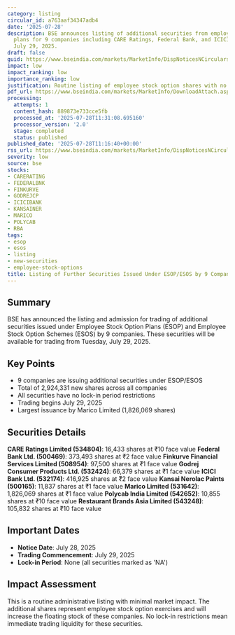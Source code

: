 ```yaml
---
category: listing
circular_id: a763aaf34347adb4
date: '2025-07-28'
description: BSE announces listing of additional securities from employee stock option
  plans for 9 companies including CARE Ratings, Federal Bank, and ICICI Bank, effective
  July 29, 2025.
draft: false
guid: https://www.bseindia.com/markets/MarketInfo/DispNoticesNCirculars.aspx?Noticeid={E0A870A9-975B-44AB-AE9B-2297BC755168}&noticeno=20250728-25&dt=07/28/2025&icount=25&totcount=26&flag=0
impact: low
impact_ranking: low
importance_ranking: low
justification: Routine listing of employee stock option shares with no lock-in restrictions
pdf_url: https://www.bseindia.com/markets/MarketInfo/DownloadAttach.aspx?id=20250728-25&attachedId=
processing:
  attempts: 1
  content_hash: 889873e733cce5fb
  processed_at: '2025-07-28T11:31:08.695160'
  processor_version: '2.0'
  stage: completed
  status: published
published_date: '2025-07-28T11:16:40+00:00'
rss_url: https://www.bseindia.com/markets/MarketInfo/DispNoticesNCirculars.aspx?Noticeid={E0A870A9-975B-44AB-AE9B-2297BC755168}&noticeno=20250728-25&dt=07/28/2025&icount=25&totcount=26&flag=0
severity: low
source: bse
stocks:
- CARERATING
- FEDERALBNK
- FINKURVE
- GODREJCP
- ICICIBANK
- KANSAINER
- MARICO
- POLYCAB
- RBA
tags:
- esop
- esos
- listing
- new-securities
- employee-stock-options
title: Listing of Further Securities Issued Under ESOP/ESOS by 9 Companies
---
```


## Summary

BSE has announced the listing and admission for trading of additional securities issued under Employee Stock Option Plans (ESOP) and Employee Stock Option Schemes (ESOS) by 9 companies. These securities will be available for trading from Tuesday, July 29, 2025.

## Key Points

- 9 companies are issuing additional securities under ESOP/ESOS
- Total of 2,924,331 new shares across all companies
- All securities have no lock-in period restrictions
- Trading begins July 29, 2025
- Largest issuance by Marico Limited (1,826,069 shares)

## Securities Details

**CARE Ratings Limited (534804)**: 16,433 shares at ₹10 face value
**Federal Bank Ltd. (500469)**: 373,493 shares at ₹2 face value
**Finkurve Financial Services Limited (508954)**: 97,500 shares at ₹1 face value
**Godrej Consumer Products Ltd. (532424)**: 66,379 shares at ₹1 face value
**ICICI Bank Ltd. (532174)**: 416,925 shares at ₹2 face value
**Kansai Nerolac Paints (500165)**: 11,837 shares at ₹1 face value
**Marico Limited (531642)**: 1,826,069 shares at ₹1 face value
**Polycab India Limited (542652)**: 10,855 shares at ₹10 face value
**Restaurant Brands Asia Limited (543248)**: 105,832 shares at ₹10 face value

## Important Dates

- **Notice Date**: July 28, 2025
- **Trading Commencement**: July 29, 2025
- **Lock-in Period**: None (all securities marked as 'NA')

## Impact Assessment

This is a routine administrative listing with minimal market impact. The additional shares represent employee stock option exercises and will increase the floating stock of these companies. No lock-in restrictions mean immediate trading liquidity for these securities.